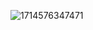 ![1714576347471](https://github.com/PudCheetah/MyPratice_Mix_1_Coroutine_GSON_RecyclerView/assets/86607757/b3f5e2b1-0441-4a83-b29a-47c8c8b3a52c)
